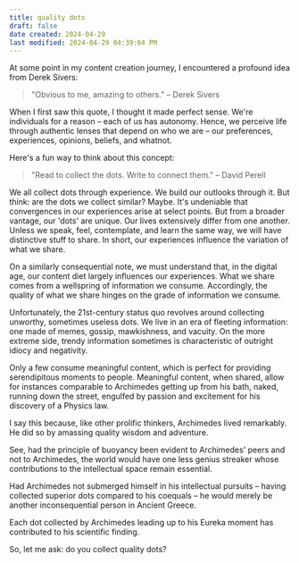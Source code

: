 ```yaml
---
title: quality dots
draft: false
date created: 2024-04-29
last modified: 2024-04-29 04:39:04 PM
---
```


At some point in my content creation journey, I encountered a profound idea from Derek Sivers:

>"Obvious to me, amazing to others." – Derek Sivers

When I first saw this quote, I thought it made perfect sense. We're individuals for a reason – each of us has autonomy. Hence, we perceive life through authentic lenses that depend on who we are – our preferences, experiences, opinions, beliefs, and whatnot.

Here's a fun way to think about this concept:

>"Read to collect the dots. Write to connect them." – David Perell

We all collect dots through experience. We build our outlooks through it. But think: are the dots we collect similar? Maybe. It's undeniable that convergences in our experiences arise at select points. But from a broader vantage, our 'dots' are unique. Our lives extensively differ from one another. Unless we speak, feel, contemplate, and learn the same way, we will have distinctive stuff to share. In short, our experiences influence the variation of what we share.

On a similarly consequential note, we must understand that, in the digital age, our content diet largely influences our experiences. What we share comes from a wellspring of information we consume. Accordingly, the quality of what we share hinges on the grade of information we consume.

Unfortunately, the 21st-century status quo revolves around collecting unworthy, sometimes useless dots. We live in an era of fleeting information: one made of memes, gossip, mawkishness, and vacuity. On the more extreme side, trendy information sometimes is characteristic of outright idiocy and negativity.

Only a few consume meaningful content, which is perfect for providing serendipitous moments to people. Meaningful content, when shared, allow for instances comparable to Archimedes getting up from his bath, naked, running down the street, engulfed by passion and excitement for his discovery of a Physics law.

I say this because, like other prolific thinkers, Archimedes lived remarkably. He did so by amassing quality wisdom and adventure.

See, had the principle of buoyancy been evident to Archimedes' peers and not to Archimedes, the world would have one less genius streaker whose contributions to the intellectual space remain essential.

Had Archimedes not submerged himself in his intellectual pursuits – having collected superior dots compared to his coequals – he would merely be another inconsequential person in Ancient Greece. 

Each dot collected by Archimedes leading up to his Eureka moment has contributed to his scientific finding.

So, let me ask: do you collect quality dots?